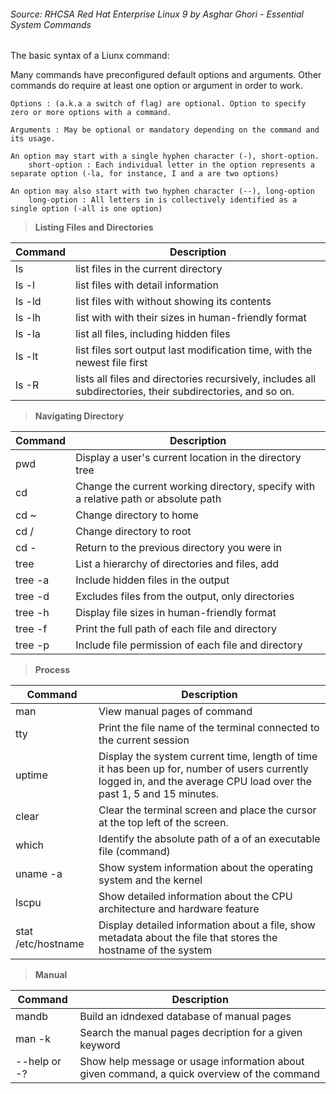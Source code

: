 ###### *Source:* RHCSA Red Hat Enterprise Linux 9 by Asghar Ghori - Essential System Commands

The basic syntax of a Liunx command: 

Many commands have preconfigured default options and arguments. Other commands do require at least one option or argument in order to work. 

    Options : (a.k.a a switch of flag) are optional. Option to specify zero or more options with a command.

    Arguments : May be optional or mandatory depending on the command and its usage. 

    An option may start with a single hyphen character (-), short-option.
        short-option : Each individual letter in the option represents a separate option (-la, for instance, I and a are two options)
    
    An option may also start with two hyphen character (--), long-option
        long-option : All letters in is collectively identified as a single option (-all is one option)

> **Listing Files and Directories**

| Command | Description |
| --- | --- |
| ls | list files in the current directory |
| ls -l | list files with detail information |
| ls -ld | list files with  without showing its contents |
| ls -lh | list with with their sizes in human-friendly format |
| ls -la | list all files, including hidden files |
| ls -lt | list files sort output last modification time, with the newest file first |
| ls -R | lists all files and directories recursively, includes all subdirectories, their subdirectories, and so on. |

> **Navigating Directory**

| Command | Description |
| --- | --- |
| pwd | Display a user's current location in the directory tree |
| cd | Change the current working directory, specify with a relative path or absolute path |
| cd ~ | Change directory to home |
| cd / | Change directory to root |
| cd - | Return to the previous directory you were in|
| tree | List a hierarchy of directories and files, add |
| tree -a | Include hidden files in the output|
| tree -d | Excludes files from the output, only directories|
| tree -h | Display file sizes in human-friendly format|
| tree -f | Print the full path of each file and directory|
| tree -p | Include file permission of each file and directory|

> **Process**

| Command | Description |
| --- | --- |
| man | View manual pages of command|
| tty | Print the file name of the terminal connected to the current session|
| uptime | Display the system current time, length of time it has been up for, number of users currently logged in, and the average CPU load over the past 1, 5 and 15 minutes.|
| clear | Clear the terminal screen and place the cursor at the top left of the screen.|
| which | Identify the absolute path of a of an executable file (command)|
| uname -a| Show system information about the operating system and the kernel|
| lscpu | Show detailed information about the CPU architecture and hardware feature|
| stat /etc/hostname | Display detailed information about a file, show metadata about the file that stores the hostname of the system|

> **Manual**

| Command | Description |
| --- | --- |
| mandb | Build an idndexed database of manual pages|
| man -k | Search the manual pages decription for a given keyword|
| --help or -? | Show help message or usage information about given command, a quick overview of the command |



